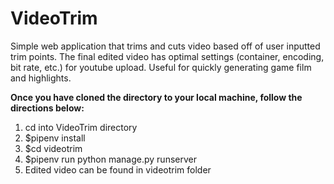 # VideoTrim
Simple web application that trims and cuts video based off of user inputted trim points. The final edited video has optimal settings (container, encoding, bit rate, etc.) for youtube upload. Useful for quickly generating game film and highlights.

**Once you have cloned the directory to your local machine, follow the directions below:**
1. cd into VideoTrim directory
2. $pipenv install
3. $cd videotrim 
4. $pipenv run python manage.py runserver
5. Edited video can be found in videotrim folder
